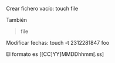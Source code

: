 Crear fichero vacío:
touch file

También
> file


Modificar fechas:
touch -t 2312281847 foo

El formato es
[[CC]YY]MMDDhhmm[.ss]

